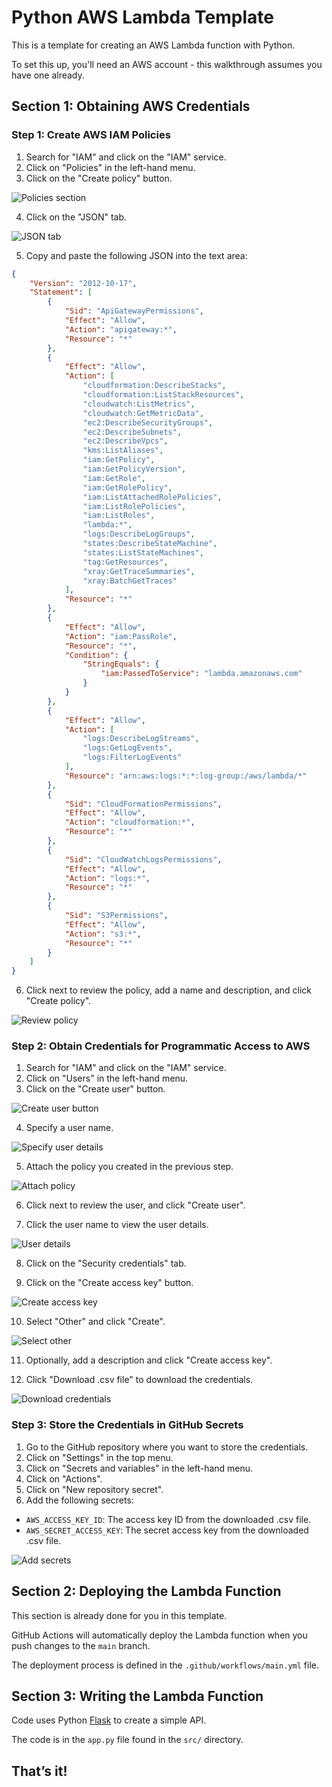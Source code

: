 # Python AWS Lambda Template

This is a template for creating an AWS Lambda function with Python.

To set this up, you'll need an AWS account - this walkthrough assumes you have one already.

## Section 1: Obtaining AWS Credentials

### Step 1: Create AWS IAM Policies

1. Search for "IAM" and click on the "IAM" service.
2. Click on "Policies" in the left-hand menu.
3. Click on the "Create policy" button.

![Policies section](.github/images/policies_section.png)

4. Click on the "JSON" tab.

![JSON tab](.github/images/json_tab_create_policy.png)

5. Copy and paste the following JSON into the text area:

```json
{
	"Version": "2012-10-17",
	"Statement": [
		{
			"Sid": "ApiGatewayPermissions",
			"Effect": "Allow",
			"Action": "apigateway:*",
			"Resource": "*"
		},
		{
			"Effect": "Allow",
			"Action": [
				"cloudformation:DescribeStacks",
				"cloudformation:ListStackResources",
				"cloudwatch:ListMetrics",
				"cloudwatch:GetMetricData",
				"ec2:DescribeSecurityGroups",
				"ec2:DescribeSubnets",
				"ec2:DescribeVpcs",
				"kms:ListAliases",
				"iam:GetPolicy",
				"iam:GetPolicyVersion",
				"iam:GetRole",
				"iam:GetRolePolicy",
				"iam:ListAttachedRolePolicies",
				"iam:ListRolePolicies",
				"iam:ListRoles",
				"lambda:*",
				"logs:DescribeLogGroups",
				"states:DescribeStateMachine",
				"states:ListStateMachines",
				"tag:GetResources",
				"xray:GetTraceSummaries",
				"xray:BatchGetTraces"
			],
			"Resource": "*"
		},
		{
			"Effect": "Allow",
			"Action": "iam:PassRole",
			"Resource": "*",
			"Condition": {
				"StringEquals": {
					"iam:PassedToService": "lambda.amazonaws.com"
				}
			}
		},
		{
			"Effect": "Allow",
			"Action": [
				"logs:DescribeLogStreams",
				"logs:GetLogEvents",
				"logs:FilterLogEvents"
			],
			"Resource": "arn:aws:logs:*:*:log-group:/aws/lambda/*"
		},
		{
			"Sid": "CloudFormationPermissions",
			"Effect": "Allow",
			"Action": "cloudformation:*",
			"Resource": "*"
		},
		{
			"Sid": "CloudWatchLogsPermissions",
			"Effect": "Allow",
			"Action": "logs:*",
			"Resource": "*"
		},
		{
			"Sid": "S3Permissions",
			"Effect": "Allow",
			"Action": "s3:*",
			"Resource": "*"
		}
	]
}
```

6. Click next to review the policy, add a name and description, and click "Create policy".

![Review policy](.github/images/review_policy.png)

### Step 2: Obtain Credentials for Programmatic Access to AWS

1. Search for "IAM" and click on the "IAM" service.
2. Click on "Users" in the left-hand menu.
3. Click on the "Create user" button.

![Create user button](.github/images/create_user_button.png)

4. Specify a user name.

![Specify user details](.github/images/specify_user_details.png)

5. Attach the policy you created in the previous step.

![Attach policy](.github/images/attach_policy.png)

6. Click next to review the user, and click "Create user".

7. Click the user name to view the user details.

![User details](.github/images/user_details.png)

8. Click on the "Security credentials" tab.

9. Click on the "Create access key" button.

![Create access key](.github/images/create_access_key.png)

10. Select "Other" and click "Create".

![Select other](.github/images/select_other.png)

11. Optionally, add a description and click "Create access key".

12. Click "Download .csv file" to download the credentials.

![Download credentials](.github/images/download_credentials.png)

### Step 3: Store the Credentials in GitHub Secrets

1. Go to the GitHub repository where you want to store the credentials.
2. Click on "Settings" in the top menu.
3. Click on "Secrets and variables" in the left-hand menu.
4. Click on "Actions".
5. Click on "New repository secret".
6. Add the following secrets:

- `AWS_ACCESS_KEY_ID`: The access key ID from the downloaded .csv file.
- `AWS_SECRET_ACCESS_KEY`: The secret access key from the downloaded .csv file.

![Add secrets](.github/images/add_secrets.png)

## Section 2: Deploying the Lambda Function

This section is already done for you in this template.

GitHub Actions will automatically deploy the Lambda function when you push changes to the `main` branch.

The deployment process is defined in the `.github/workflows/main.yml` file.

## Section 3: Writing the Lambda Function

Code uses Python [Flask](https://flask.palletsprojects.com/en/3.0.x/) to create a simple API.

The code is in the `app.py` file found in the `src/` directory.

## That’s it!